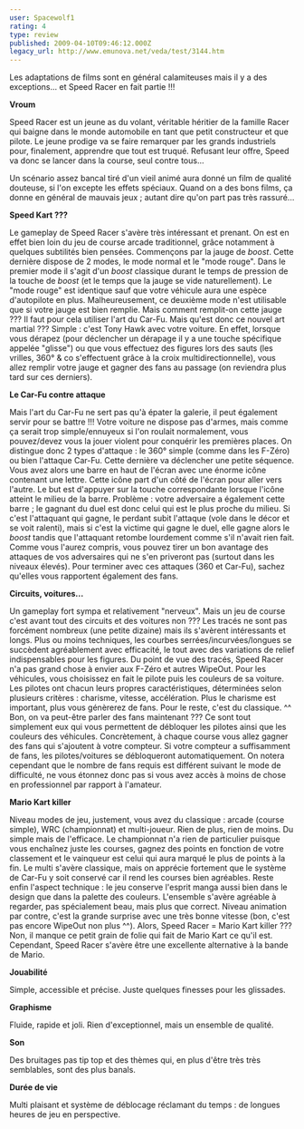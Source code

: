 ```yaml
---
user: Spacewolf1
rating: 4
type: review
published: 2009-04-10T09:46:12.000Z
legacy_url: http://www.emunova.net/veda/test/3144.htm
---
```

Les adaptations de films sont en général calamiteuses mais il y a des exceptions... et Speed Racer en fait partie !!!  

  

**Vroum**  

Speed Racer est un jeune as du volant, véritable héritier de la famille Racer qui baigne dans le monde automobile en tant que petit constructeur et que pilote. Le jeune prodige va se faire remarquer par les grands industriels pour, finalement, apprendre que tout est truqué. Refusant leur offre, Speed va donc se lancer dans la course, seul contre tous...  

Un scénario assez bancal tiré d'un vieil animé aura donné un film de qualité douteuse, si l'on excepte les effets spéciaux. Quand on a des bons films, ça donne en général de mauvais jeux ; autant dire qu'on part pas très rassuré...  

  

**Speed Kart ???**  

Le gameplay de Speed Racer s'avère très intéressant et prenant. On est en effet bien loin du jeu de course arcade traditionnel, grâce notamment à quelques subtilités bien pensées. Commençons par la jauge de _boost_. Cette dernière dispose de 2 modes, le mode normal et le "mode rouge". Dans le premier mode il s'agit d'un _boost_ classique durant le temps de pression de la touche de _boost_ (et le temps que la jauge se vide naturellement). Le "mode rouge" est identique sauf que votre véhicule aura une espèce d'autopilote en plus. Malheureusement, ce deuxième mode n'est utilisable que si votre jauge est bien remplie. Mais comment remplit-on cette jauge ??? Il faut pour cela utiliser l'art du Car-Fu. Mais qu'est donc ce nouvel art martial ??? Simple : c'est Tony Hawk avec votre voiture. En effet, lorsque vous dérapez (pour déclencher un dérapage il y a une touche spécifique appelée "glisse") ou que vous effectuez des figures lors des sauts (les vrilles, 360° & co s'effectuent grâce à la croix multidirectionnelle), vous allez remplir votre jauge et gagner des fans au passage (on reviendra plus tard sur ces derniers).  

  

**Le Car-Fu contre attaque**  

Mais l'art du Car-Fu ne sert pas qu'à épater la galerie, il peut également servir pour se battre !!! Votre voiture ne dispose pas d'armes, mais comme ça serait trop simple/ennuyeux si l'on roulait normalement, vous pouvez/devez vous la jouer violent pour conquérir les premières places. On distingue donc 2 types d'attaque : le 360° simple (comme dans les F-Zéro) ou bien l'attaque Car-Fu. Cette dernière va déclencher une petite séquence. Vous avez alors une barre en haut de l'écran avec une énorme icône contenant une lettre. Cette icône part d'un côté de l'écran pour aller vers l'autre. Le but est d'appuyer sur la touche correspondante lorsque l'icône atteint le milieu de la barre. Problème : votre adversaire a également cette barre ; le gagnant du duel est donc celui qui est le plus proche du milieu. Si c'est l'attaquant qui gagne, le perdant subit l'attaque (vole dans le décor et se voit ralenti), mais si c'est la victime qui gagne le duel, elle gagne alors le _boost_ tandis que l'attaquant retombe lourdement comme s'il n'avait rien fait. Comme vous l'aurez compris, vous pouvez tirer un bon avantage des attaques de vos adversaires qui ne s'en priveront pas (surtout dans les niveaux élevés). Pour terminer avec ces attaques (360 et Car-Fu), sachez qu'elles vous rapportent également des fans.  

  

**Circuits, voitures...**  

Un gameplay fort sympa et relativement "nerveux". Mais un jeu de course c'est avant tout des circuits et des voitures non ??? Les tracés ne sont pas forcément nombreux (une petite dizaine) mais ils s'avèrent intéressants et longs. Plus ou moins techniques, les courbes serrées/incurvées/longues se succèdent agréablement avec efficacité, le tout avec des variations de relief indispensables pour les figures. Du point de vue des tracés, Speed Racer n'a pas grand chose à envier aux F-Zéro et autres WipeOut. Pour les véhicules, vous choisissez en fait le pilote puis les couleurs de sa voiture. Les pilotes ont chacun leurs propres caractéristiques, déterminées selon plusieurs critères : charisme, vitesse, accélération. Plus le charisme est important, plus vous génèrerez de fans. Pour le reste, c'est du classique. ^^ Bon, on va peut-être parler des fans maintenant ??? Ce sont tout simplement eux qui vous permettent de débloquer les pilotes ainsi que les couleurs des véhicules. Concrètement, à chaque course vous allez gagner des fans qui s'ajoutent à votre compteur. Si votre compteur a suffisamment de fans, les pilotes/voitures se débloqueront automatiquement. On notera cependant que le nombre de fans requis est différent suivant le mode de difficulté, ne vous étonnez donc pas si vous avez accès à moins de chose en professionnel par rapport à l'amateur.  

  

**Mario Kart killer**  

Niveau modes de jeu, justement, vous avez du classique : arcade (course simple), WRC (championnat) et multi-joueur. Rien de plus, rien de moins. Du simple mais de l'efficace. Le championnat n'a rien de particulier puisque vous enchaînez juste les courses, gagnez des points en fonction de votre classement et le vainqueur est celui qui aura marqué le plus de points à la fin. Le multi s'avère classique, mais on apprécie fortement que le système de Car-Fu y soit conservé car il rend les courses bien agréables. Reste enfin l'aspect technique : le jeu conserve l'esprit manga aussi bien dans le design que dans la palette des couleurs. L'ensemble s'avère agréable à regarder, pas spécialement beau, mais plus que correct. Niveau animation par contre, c'est la grande surprise avec une très bonne vitesse (bon, c'est pas encore WipeOut non plus ^^). Alors, Speed Racer = Mario Kart killer ??? Non, il manque ce petit grain de folie qui fait de Mario Kart ce qu'il est. Cependant, Speed Racer s'avère être une excellente alternative à la bande de Mario.  

  

  

**Jouabilité**  

Simple, accessible et précise. Juste quelques finesses pour les glissades.  

**Graphisme**  

Fluide, rapide et joli. Rien d'exceptionnel, mais un ensemble de qualité.  

**Son**  

Des bruitages pas tip top et des thèmes qui, en plus d'être très très semblables, sont des plus banals.  

**Durée de vie**  

Multi plaisant et système de déblocage réclamant du temps : de longues heures de jeu en perspective.